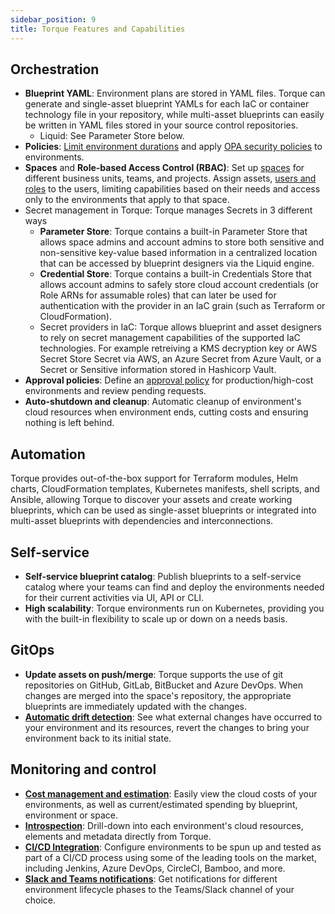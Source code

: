 ```yaml
---
sidebar_position: 9
title: Torque Features and Capabilities
---
```


## Orchestration

* __Blueprint YAML__: Environment plans are stored in YAML files. Torque can generate and single-asset blueprint YAMLs for each IaC or container technology file in your repository, while multi-asset blueprints can easily be written in YAML files stored in your source control repositories.
    * Liquid: See Parameter Store below.
* __Policies__: [Limit environment durations](/blueprint-designer-guide/Policies) and apply [OPA security policies](/governance/policies) to environments.
* __Spaces__ and __Role-based Access Control (RBAC)__: Set up [spaces](/getting-started/Create%20your%20space) for different business units, teams, and projects. Assign assets, [users and roles](/governance/roles-and-permissions) to the users, limiting capabilities based on their needs and access only to the environments that apply to that space. 
* Secret management in Torque: Torque manages Secrets in 3 different ways 
    * __Parameter Store__: Torque contains a built-in Parameter Store that allows space admins and account admins to store both sensitive and non-sensitive key-value based information in a centralized location that can be accessed by blueprint designers via the Liquid engine. 
    * __Credential Store__: Torque contains a built-in Credentials Store that allows account admins to safely store cloud account credentials (or Role ARNs for assumable roles) that can later be used for authentication with the provider in an IaC grain (such as Terraform or CloudFormation). 
    * Secret providers in IaC: Torque allows blueprint and asset designers to rely on secret management capabilities of the supported IaC technologies. For example retreiving a KMS decryption key or AWS Secret Store Secret via AWS, an Azure Secret from Azure Vault, or a Secret or Sensitive information stored in Hashicorp Vault.
* __Approval policies__: Define an [approval policy](/governance/policies#approval-policies) for production/high-cost environments and review pending requests.
* __Auto-shutdown and cleanup__: Automatic cleanup of environment's cloud resources when environment ends, cutting costs and ensuring nothing is left behind.

## Automation
Torque provides out-of-the-box support for Terraform modules, Helm charts, CloudFormation templates, Kubernetes manifests, shell scripts, and Ansible, allowing Torque to discover your assets and create working blueprints, which can be used as single-asset blueprints or integrated into multi-asset blueprints with dependencies and interconnections. 

## Self-service
* __Self-service blueprint catalog__: Publish blueprints to a self-service catalog where your teams can find and deploy the environments needed for their current activities via UI, API or CLI.
* __High scalability__: Torque environments run on Kubernetes, providing you with the built-in flexibility to scale up or down on a needs basis.


## GitOps
* __Update assets on push/merge__: Torque supports the use of git repositories on GitHub, GitLab, BitBucket and Azure DevOps. When changes are merged into the space's repository, the appropriate blueprints are immediately updated with the changes.
* __[Automatic drift detection](/getting-started/Launch-environment#drift)__: See what external changes have occurred to your environment and its resources, revert the changes to bring your environment back to its initial state.

## Monitoring and control
* __[Cost management and estimation](/governance/cost-tracking/cost)__: Easily view the cloud costs of your environments, as well as current/estimated spending by blueprint, environment or space.
* __[Introspection](/getting-started/Launch-environment)__: Drill-down into each environment's cloud resources, elements and metadata directly from Torque.
* __[CI/CD Integration](/overview/supported-platforms#cicd-tooling)__: Configure environments to be spun up and tested as part of a CI/CD process using some of the leading tools on the market, including Jenkins, Azure DevOps, CircleCI, Bamboo, and more.
* __[Slack and Teams notifications](/admin-guide/notifications)__: Get notifications for different environment lifecycle phases to the Teams/Slack channel of your choice.